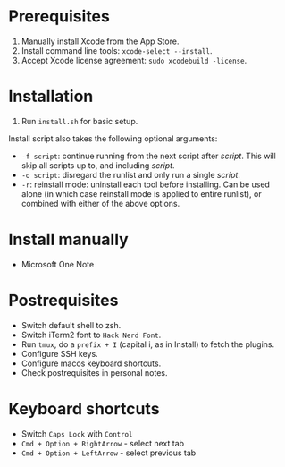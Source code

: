 # Prerequisites

1. Manually install Xcode from the App Store.
2. Install command line tools: `xcode-select --install`.
3. Accept Xcode license agreement: `sudo xcodebuild -license`.

# Installation

1. Run `install.sh` for basic setup.

Install script also takes the following optional arguments:

- `-f script`: continue running from the next script after _script_. This will skip all scripts up to, and including _script_.
- `-o script`: disregard the runlist and only run a single _script_.
- `-r`: reinstall mode: uninstall each tool before installing. Can be used alone (in which case reinstall mode is applied to entire runlist), or combined with either of the above options.

# Install manually

- Microsoft One Note

# Postrequisites

- Switch default shell to zsh.
- Switch iTerm2 font to `Hack Nerd Font`.
- Run `tmux`, do a `prefix + I` (capital i, as in Install) to fetch the plugins.
- Configure SSH keys.
- Configure macos keyboard shortcuts.
- Check postrequisites in personal notes.

# Keyboard shortcuts

- Switch `Caps Lock` with `Control`
- `Cmd + Option + RightArrow` - select next tab
- `Cmd + Option + LeftArrow` - select previous tab

